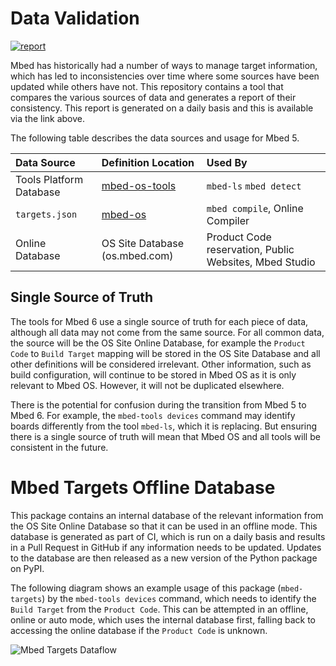 # Data Validation

[![report](https://img.shields.io/badge/report-data%20inconsistencies-orange)](https://mbed-target.s3.eu-west-2.amazonaws.com/validation/index.html)

Mbed has historically had a number of ways to manage target information, which has led to inconsistencies over time
where some sources have been updated while others have not. This repository contains a tool that compares the various
sources of data and generates a report of their consistency. This report is generated on a daily basis and this is
available via the link above.

The following table describes the data sources and usage for Mbed 5.

| Data Source | Definition Location | Used By |
| :---------- | :------------------ | :------ |
| Tools Platform Database | [mbed-os-tools](https://github.com/ARMmbed/mbed-os-tools/blob/master/src/mbed_os_tools/detect/platform_database.py) | `mbed-ls` `mbed detect` |
| `targets.json` | [mbed-os](https://github.com/ARMmbed/mbed-os/blob/master/targets/targets.json) | `mbed compile`, Online Compiler |
| Online Database | OS Site Database (os.mbed.com) | Product Code reservation, Public Websites, Mbed Studio |
 
## Single Source of Truth

The tools for Mbed 6 use a single source of truth for each piece of data, although all data may not come from the same
source. For all common data, the source will be the OS Site Online Database, for example the `Product Code` to 
`Build Target` mapping will be stored in the OS Site Database and all other definitions will be considered irrelevant.
Other information, such as build configuration, will continue to be stored in Mbed OS as it is only relevant to Mbed 
OS. However, it will not be duplicated elsewhere.

There is the potential for confusion during the transition from Mbed 5 to Mbed 6. For example, the `mbed-tools devices` 
command may identify boards differently from the tool `mbed-ls`, which it is replacing. But ensuring there is a single
source of truth will mean that Mbed OS and all tools will be consistent in the future.

# Mbed Targets Offline Database

This package contains an internal database of the relevant information from the OS Site Online Database so that it can
be used in an offline mode. This database is generated as part of CI, which is run on a daily basis and results in a
Pull Request in GitHub if any information needs to be updated. Updates to the database are then released as a new
version of the Python package on PyPI.

The following diagram shows an example usage of this package (`mbed-targets`) by the `mbed-tools devices` command, which
needs to identify the `Build Target` from the `Product Code`. This can be attempted in an offline, online or auto mode,
which uses the internal database first, falling back to accessing the online database if the `Product Code` is unknown.

![Mbed Targets Dataflow](http://www.plantuml.com/plantuml/proxy?cache=no&src=https://raw.githubusercontent.com/ARMmbed/mbed-targets/master/diagrams/data_validation/mbed_targets_dataflow.puml)
